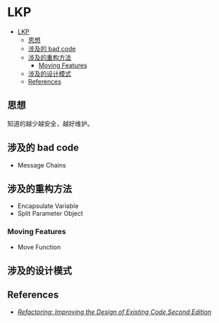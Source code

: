 # LKP


<!-- TOC -->

- [LKP](#lkp)
    - [思想](#思想)
    - [涉及的 bad code](#涉及的-bad-code)
    - [涉及的重构方法](#涉及的重构方法)
        - [Moving Features](#moving-features)
    - [涉及的设计模式](#涉及的设计模式)
    - [References](#references)

<!-- /TOC -->


## 思想
知道的越少越安全，越好维护。


## 涉及的 bad code
* Message Chains


## 涉及的重构方法
* Encapsulate Variable
* Split Parameter Object

### Moving Features
* Move Function


## 涉及的设计模式


## References
* [*Refactoring: Improving the Design of Existing Code,Second Edition*](https://book.douban.com/subject/30332135/)
